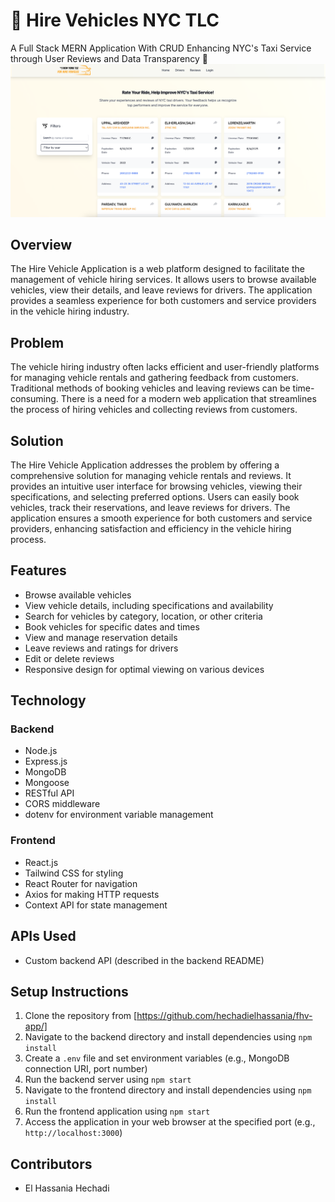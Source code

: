 # 🚖 Hire Vehicles NYC TLC
A Full Stack MERN Application With CRUD
Enhancing NYC's Taxi Service through User Reviews and Data Transparency 🗽
![Alt text](preview.png?raw=true "Title")
## Overview
The Hire Vehicle Application is a web platform designed to facilitate the management of vehicle hiring services. It allows users to browse available vehicles, view their details, and leave reviews for drivers. The application provides a seamless experience for both customers and service providers in the vehicle hiring industry.

## Problem
The vehicle hiring industry often lacks efficient and user-friendly platforms for managing vehicle rentals and gathering feedback from customers. Traditional methods of booking vehicles and leaving reviews can be time-consuming. There is a need for a modern web application that streamlines the process of hiring vehicles and collecting reviews from customers.

## Solution
The Hire Vehicle Application addresses the problem by offering a comprehensive solution for managing vehicle rentals and reviews. It provides an intuitive user interface for browsing vehicles, viewing their specifications, and selecting preferred options. Users can easily book vehicles, track their reservations, and leave reviews for drivers. The application ensures a smooth experience for both customers and service providers, enhancing satisfaction and efficiency in the vehicle hiring process.

## Features
- Browse available vehicles
- View vehicle details, including specifications and availability
- Search for vehicles by category, location, or other criteria
- Book vehicles for specific dates and times
- View and manage reservation details
- Leave reviews and ratings for drivers
- Edit or delete reviews
- Responsive design for optimal viewing on various devices

## Technology
### Backend
- Node.js
- Express.js
- MongoDB
- Mongoose
- RESTful API
- CORS middleware
- dotenv for environment variable management

### Frontend
- React.js
- Tailwind CSS for styling
- React Router for navigation
- Axios for making HTTP requests
- Context API for state management

## APIs Used
- Custom backend API (described in the backend README)

## Setup Instructions
1. Clone the repository from [https://github.com/hechadielhassania/fhv-app/]
2. Navigate to the backend directory and install dependencies using `npm install`
3. Create a `.env` file and set environment variables (e.g., MongoDB connection URI, port number)
4. Run the backend server using `npm start`
5. Navigate to the frontend directory and install dependencies using `npm install`
6. Run the frontend application using `npm start`
7. Access the application in your web browser at the specified port (e.g., `http://localhost:3000`)

## Contributors
- El Hassania Hechadi



